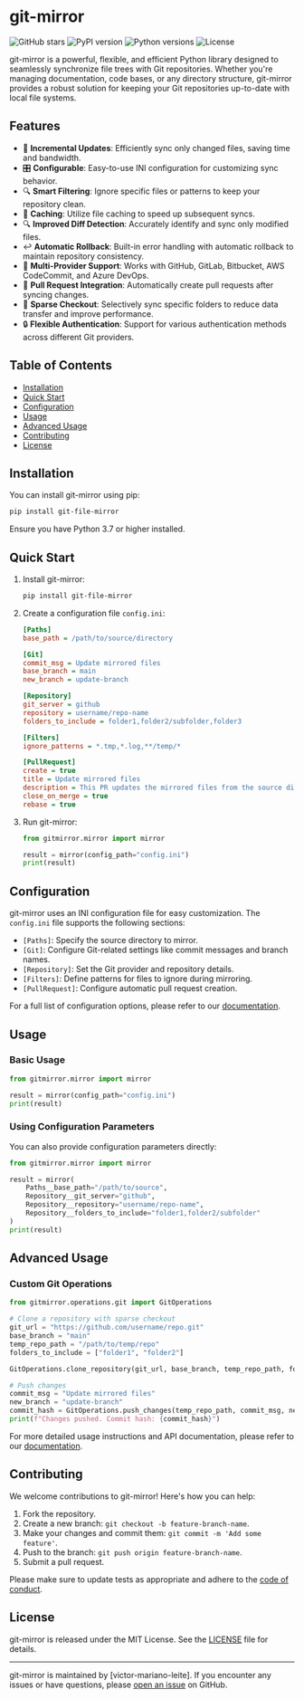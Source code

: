 # git-mirror

![GitHub stars](https://img.shields.io/github/stars/victor-mariano-leite/git-mirror?style=social)
![PyPI version](https://img.shields.io/pypi/v/git-mirror.svg)
![Python versions](https://img.shields.io/pypi/pyversions/git-mirror.svg)
![License](https://img.shields.io/github/license/victor-mariano-leite/git-mirror.svg)

git-mirror is a powerful, flexible, and efficient Python library designed to seamlessly synchronize file trees with Git repositories. Whether you're managing documentation, code bases, or any directory structure, git-mirror provides a robust solution for keeping your Git repositories up-to-date with local file systems.

## Features

- 🔄 **Incremental Updates**: Efficiently sync only changed files, saving time and bandwidth.
- 🎛️ **Configurable**: Easy-to-use INI configuration for customizing sync behavior.
- 🔍 **Smart Filtering**: Ignore specific files or patterns to keep your repository clean.
- 💾 **Caching**: Utilize file caching to speed up subsequent syncs.
- 🔍 **Improved Diff Detection**: Accurately identify and sync only modified files.
- ↩️ **Automatic Rollback**: Built-in error handling with automatic rollback to maintain repository consistency.
- 🔀 **Multi-Provider Support**: Works with GitHub, GitLab, Bitbucket, AWS CodeCommit, and Azure DevOps.
- 🤝 **Pull Request Integration**: Automatically create pull requests after syncing changes.
- 📁 **Sparse Checkout**: Selectively sync specific folders to reduce data transfer and improve performance.
- 🔒 **Flexible Authentication**: Support for various authentication methods across different Git providers.

## Table of Contents

- [Installation](#installation)
- [Quick Start](#quick-start)
- [Configuration](#configuration)
- [Usage](#usage)
- [Advanced Usage](#advanced-usage)
- [Contributing](#contributing)
- [License](#license)

## Installation

You can install git-mirror using pip:

```bash
pip install git-file-mirror
```

Ensure you have Python 3.7 or higher installed.

## Quick Start

1. Install git-mirror:
   ```bash
   pip install git-file-mirror
   ```

2. Create a configuration file `config.ini`:
   ```ini
   [Paths]
   base_path = /path/to/source/directory

   [Git]
   commit_msg = Update mirrored files
   base_branch = main
   new_branch = update-branch

   [Repository]
   git_server = github
   repository = username/repo-name
   folders_to_include = folder1,folder2/subfolder,folder3

   [Filters]
   ignore_patterns = *.tmp,*.log,**/temp/*

   [PullRequest]
   create = true
   title = Update mirrored files
   description = This PR updates the mirrored files from the source directory.
   close_on_merge = true
   rebase = true
   ```

3. Run git-mirror:
   ```python
   from gitmirror.mirror import mirror

   result = mirror(config_path="config.ini")
   print(result)
   ```

## Configuration

git-mirror uses an INI configuration file for easy customization. The `config.ini` file supports the following sections:

- `[Paths]`: Specify the source directory to mirror.
- `[Git]`: Configure Git-related settings like commit messages and branch names.
- `[Repository]`: Set the Git provider and repository details.
- `[Filters]`: Define patterns for files to ignore during mirroring.
- `[PullRequest]`: Configure automatic pull request creation.

For a full list of configuration options, please refer to our [documentation](https://git-mirror.readthedocs.io).

## Usage

### Basic Usage

```python
from gitmirror.mirror import mirror

result = mirror(config_path="config.ini")
print(result)
```

### Using Configuration Parameters

You can also provide configuration parameters directly:

```python
from gitmirror.mirror import mirror

result = mirror(
    Paths__base_path="/path/to/source",
    Repository__git_server="github",
    Repository__repository="username/repo-name",
    Repository__folders_to_include="folder1,folder2/subfolder"
)
print(result)
```

## Advanced Usage

### Custom Git Operations

```python
from gitmirror.operations.git import GitOperations

# Clone a repository with sparse checkout
git_url = "https://github.com/username/repo.git"
base_branch = "main"
temp_repo_path = "/path/to/temp/repo"
folders_to_include = ["folder1", "folder2"]

GitOperations.clone_repository(git_url, base_branch, temp_repo_path, folders_to_include)

# Push changes
commit_msg = "Update mirrored files"
new_branch = "update-branch"
commit_hash = GitOperations.push_changes(temp_repo_path, commit_msg, new_branch)
print(f"Changes pushed. Commit hash: {commit_hash}")
```

For more detailed usage instructions and API documentation, please refer to our [documentation](https://git-mirror.readthedocs.io).

## Contributing

We welcome contributions to git-mirror! Here's how you can help:

1. Fork the repository.
2. Create a new branch: `git checkout -b feature-branch-name`.
3. Make your changes and commit them: `git commit -m 'Add some feature'`.
4. Push to the branch: `git push origin feature-branch-name`.
5. Submit a pull request.

Please make sure to update tests as appropriate and adhere to the [code of conduct](CODE_OF_CONDUCT.md).

## License

git-mirror is released under the MIT License. See the [LICENSE](LICENSE) file for details.

---

git-mirror is maintained by [victor-mariano-leite]. If you encounter any issues or have questions, please [open an issue](https://github.com/victor-mariano-leite/git-mirror/issues) on GitHub.
